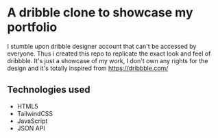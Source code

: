 # A dribble clone to showcase my portfolio
I stumble upon dribble designer account that can't be accessed by everyone. Thus i created this repo to replicate the exact look and feel of dribbble. It's just a showcase of my work, I don't own any rights for the design and it's totally inspired from https://dribbble.com/

## Technologies used
- HTML5
- TailwindCSS
- JavaScript
- JSON API